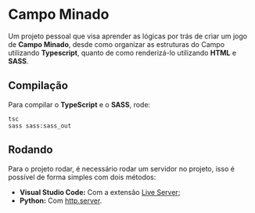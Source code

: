 
# Campo Minado

  

Um projeto pessoal que visa aprender as lógicas por trás de criar um jogo de **Campo Minado**, desde como organizar as estruturas do Campo utilizando **Typescript**, quanto de como renderizá-lo utilizando **HTML** e **SASS**.

## Compilação
Para compilar o **TypeScript** e o **SASS**, rode:
```shell
tsc
sass sass:sass_out
```

## Rodando
Para o projeto rodar, é necessário rodar um servidor no projeto, isso é possível de forma simples com dois métodos:

- **Visual Studio Code:** Com a extensão [Live Server](https://marketplace.visualstudio.com/items?itemName=ritwickdey.LiveServer);
- **Python:** Com [http.server](https://ryanblunden.com/create-a-http-server-with-one-command-thanks-to-python-29fcfdcd240e).
